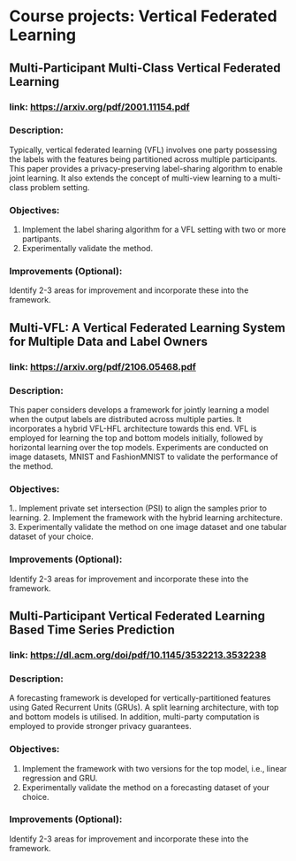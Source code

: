 # Course projects: Vertical Federated Learning

## Multi-Participant Multi-Class Vertical Federated Learning
### link: https://arxiv.org/pdf/2001.11154.pdf

### Description:
Typically, vertical federated learning (VFL) involves one party possessing the labels with the features being partitioned across multiple participants. This paper provides a privacy-preserving label-sharing algorithm to enable joint learning. It also extends the concept of multi-view learning to a multi-class problem setting.

### Objectives:
1. Implement the label sharing algorithm for a VFL setting with two or more partipants.
2. Experimentally validate the method.

### Improvements (Optional):
Identify 2-3 areas for improvement and incorporate these into the framework.


## Multi-VFL: A Vertical Federated Learning System for Multiple Data and Label Owners
### link: https://arxiv.org/pdf/2106.05468.pdf

### Description:
This paper considers develops a framework for jointly learning a model when the output labels are distributed across multiple parties. It incorporates a hybrid VFL-HFL architecture towards this end. VFL is employed for learning the top and bottom models initially, followed by horizontal learning over the top models. Experiments are conducted on image datasets, MNIST and FashionMNIST to validate the performance of the method. 

### Objectives:
1.. Implement private set intersection (PSI) to align the samples prior to learning.
2. Implement the framework with the hybrid learning architecture.
3. Experimentally validate the method on one image dataset and one tabular dataset of your choice.

### Improvements (Optional):
Identify 2-3 areas for improvement and incorporate these into the framework.


## Multi-Participant Vertical Federated Learning Based Time Series Prediction
### link: https://dl.acm.org/doi/pdf/10.1145/3532213.3532238

### Description:
A forecasting framework is developed for vertically-partitioned features using Gated Recurrent Units (GRUs). A split learning architecture, with top and bottom models is utilised. In addition, multi-party computation is employed to provide stronger privacy guarantees.
### Objectives:
1. Implement the framework with two versions for the top model, i.e., linear regression and GRU.
2. Experimentally validate the method on a forecasting dataset of your choice.

### Improvements (Optional):
Identify 2-3 areas for improvement and incorporate these into the framework.





